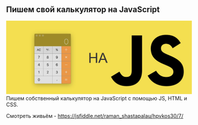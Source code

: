<h2>Пишем свой калькулятор на JavaScript</h2>
<img src="./calc.jpg" alt="Пишем свой калькулятор на JavaScript"><br>
Пишем собственный калькулятор на JavaScript с помощью JS, HTML и CSS.<br>

Смотреть живьём - https://jsfiddle.net/raman_shastapalau/hpvkos30/7/